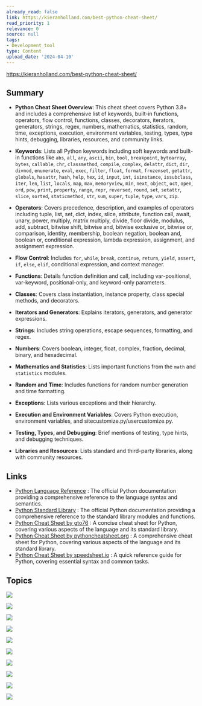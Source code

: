 ```yaml
---
already_read: false
link: https://kieranholland.com/best-python-cheat-sheet/
read_priority: 1
relevance: 0
source: null
tags:
- Development_tool
type: Content
upload_date: '2024-04-10'
---
```


https://kieranholland.com/best-python-cheat-sheet/
## Summary

- **Python Cheat Sheet Overview**: This cheat sheet covers Python 3.8+ and includes a comprehensive list of keywords, built-in functions, operators, flow control, functions, classes, decorators, iterators, generators, strings, regex, numbers, mathematics, statistics, random, time, exceptions, execution, environment variables, testing, types, type hints, debugging, libraries, resources, and community links.

- **Keywords**: Lists all Python keywords including soft keywords and built-in functions like `abs`, `all`, `any`, `ascii`, `bin`, `bool`, `breakpoint`, `bytearray`, `bytes`, `callable`, `chr`, `classmethod`, `compile`, `complex`, `delattr`, `dict`, `dir`, `divmod`, `enumerate`, `eval`, `exec`, `filter`, `float`, `format`, `frozenset`, `getattr`, `globals`, `hasattr`, `hash`, `help`, `hex`, `id`, `input`, `int`, `isinstance`, `issubclass`, `iter`, `len`, `list`, `locals`, `map`, `max`, `memoryview`, `min`, `next`, `object`, `oct`, `open`, `ord`, `pow`, `print`, `property`, `range`, `repr`, `reversed`, `round`, `set`, `setattr`, `slice`, `sorted`, `staticmethod`, `str`, `sum`, `super`, `tuple`, `type`, `vars`, `zip`.

- **Operators**: Covers precedence, description, and examples of operators including tuple, list, set, dict, index, slice, attribute, function call, await, unary, power, multiply, matrix multiply, divide, floor divide, modulus, add, subtract, bitwise shift, bitwise and, bitwise exclusive or, bitwise or, comparison, identity, membership, boolean negation, boolean and, boolean or, conditional expression, lambda expression, assignment, and assignment expression.

- **Flow Control**: Includes `for`, `while`, `break`, `continue`, `return`, `yield`, `assert`, `if`, `else`, `elif`, conditional expression, and context manager.

- **Functions**: Details function definition and call, including var-positional, var-keyword, positional-only, and keyword-only parameters.

- **Classes**: Covers class instantiation, instance property, class special methods, and decorators.

- **Iterators and Generators**: Explains iterators, generators, and generator expressions.

- **Strings**: Includes string operations, escape sequences, formatting, and regex.

- **Numbers**: Covers boolean, integer, float, complex, fraction, decimal, binary, and hexadecimal.

- **Mathematics and Statistics**: Lists important functions from the `math` and `statistics` modules.

- **Random and Time**: Includes functions for random number generation and time formatting.

- **Exceptions**: Lists various exceptions and their hierarchy.

- **Execution and Environment Variables**: Covers Python execution, environment variables, and sitecustomize.py/usercustomize.py.

- **Testing, Types, and Debugging**: Brief mentions of testing, type hints, and debugging techniques.

- **Libraries and Resources**: Lists standard and third-party libraries, along with community resources.
## Links

- [Python Language Reference](https://docs.python.org/3/reference/index.html) : The official Python documentation providing a comprehensive reference to the language syntax and semantics.
- [Python Standard Library](https://docs.python.org/3/library/index.html) : The official Python documentation providing a comprehensive reference to the standard library modules and functions.
- [Python Cheat Sheet by gto76](https://gto76.github.io/python-cheatsheet/) : A concise cheat sheet for Python, covering various aspects of the language and its standard library.
- [Python Cheat Sheet by pythoncheatsheet.org](https://www.pythoncheatsheet.org/) : A comprehensive cheat sheet for Python, covering various aspects of the language and its standard library.
- [Python Cheat Sheet by speedsheet.io](https://speedsheet.io/s/python) : A quick reference guide for Python, covering essential syntax and common tasks.

## Topics

![](topics/Concept/Python%20Keywords)

![](topics/Concept/Python%20Built%20in%20Functions)

![](topics/Concept/Python%20Operators)

![](topics/Concept/Python%20Flow%20Control)

![](topics/Concept/Python%20Context%20Manager)

![](topics/Concept/Python%20Scope)

![](topics/Concept/Python%20Sequence)

![](topics/Concept/Python%20Indexing)

![](topics/Concept/Python%20Comparison)

![](topics/Concept/Python%20Tuple)